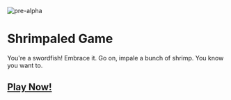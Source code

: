 ![pre-alpha](https://img.shields.io/badge/project%20status-pre%20alpha%3F-red.svg?style=flat)

# Shrimpaled Game

You're a swordfish! Embrace it. Go on, impale a bunch of shrimp. You know you want to.

## [Play Now!](https://entozoon.github.io/shrimpaled/)
